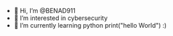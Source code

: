 - 👋 Hi, I’m @BENAD911
- 👀 I’m interested in cybersecurity
- 🌱 I’m currently learning python
print("hello World") :)
